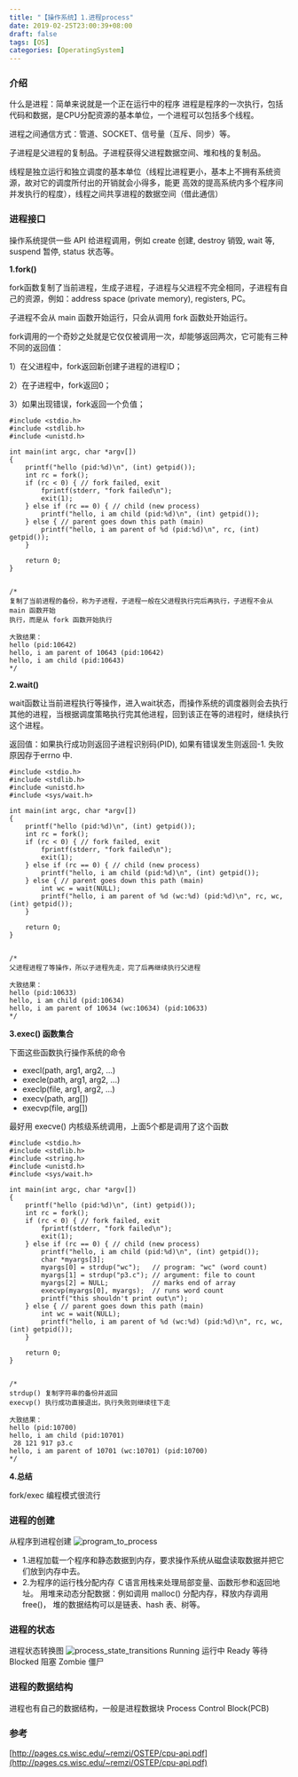 ```yaml
---
title: "【操作系统】1.进程process"
date: 2019-02-25T23:00:39+08:00
draft: false
tags: [OS]
categories: [OperatingSystem]
---
```

<!--more-->

### 介绍
什么是进程：简单来说就是一个正在运行中的程序 进程是程序的一次执行，包括代码和数据，是CPU分配资源的基本单位，一个进程可以包括多个线程。

进程之间通信方式：管道、SOCKET、信号量（互斥、同步）等。

子进程是父进程的复制品。子进程获得父进程数据空间、堆和栈的复制品。

线程是独立运行和独立调度的基本单位（线程比进程更小，基本上不拥有系统资源，故对它的调度所付出的开销就会小得多，能更
高效的提高系统内多个程序间并发执行的程度），线程之间共享进程的数据空间（借此通信）

### 进程接口
操作系统提供一些 API 给进程调用，例如 create 创建, destroy 销毁, wait 等, suspend 暂停, status 状态等。

**1.fork()**

fork函数复制了当前进程，生成子进程，子进程与父进程不完全相同，子进程有自己的资源，例如：address space (private memory), registers, PC。

子进程不会从 main 函数开始运行，只会从调用 fork 函数处开始运行。

fork调用的一个奇妙之处就是它仅仅被调用一次，却能够返回两次，它可能有三种不同的返回值：

1）在父进程中，fork返回新创建子进程的进程ID；

2）在子进程中，fork返回0；

3）如果出现错误，fork返回一个负值；

    #include <stdio.h>
    #include <stdlib.h>
    #include <unistd.h>
    
    int main(int argc, char *argv[])
    {
        printf("hello (pid:%d)\n", (int) getpid());
        int rc = fork();
        if (rc < 0) { // fork failed, exit
            fprintf(stderr, "fork failed\n");
            exit(1);
        } else if (rc == 0) { // child (new process)
            printf("hello, i am child (pid:%d)\n", (int) getpid());
        } else { // parent goes down this path (main)
            printf("hello, i am parent of %d (pid:%d)\n", rc, (int) getpid());
        }
    
        return 0;
    }
    
    
    /*
    复制了当前进程的备份，称为子进程，子进程一般在父进程执行完后再执行，子进程不会从 main 函数开始
    执行，而是从 fork 函数开始执行
    
    大致结果：
    hello (pid:10642)
    hello, i am parent of 10643 (pid:10642)
    hello, i am child (pid:10643)
    */
    
    

**2.wait()**

wait函数让当前进程执行等操作，进入wait状态，而操作系统的调度器则会去执行其他的进程，当根据调度策略执行完其他进程，回到该正在等的进程时，继续执行这个进程。

返回值：如果执行成功则返回子进程识别码(PID), 如果有错误发生则返回-1. 失败原因存于errno 中.

    #include <stdio.h>
    #include <stdlib.h>
    #include <unistd.h>
    #include <sys/wait.h>
    
    int main(int argc, char *argv[])
    {
        printf("hello (pid:%d)\n", (int) getpid());
        int rc = fork();
        if (rc < 0) { // fork failed, exit
            fprintf(stderr, "fork failed\n");
            exit(1);
        } else if (rc == 0) { // child (new process)
            printf("hello, i am child (pid:%d)\n", (int) getpid());
        } else { // parent goes down this path (main)
            int wc = wait(NULL);
            printf("hello, i am parent of %d (wc:%d) (pid:%d)\n", rc, wc, (int) getpid());
        }
    
        return 0;
    }
    
    
    /*
    父进程进程了等操作，所以子进程先走，完了后再继续执行父进程
    
    大致结果：
    hello (pid:10633)
    hello, i am child (pid:10634)
    hello, i am parent of 10634 (wc:10634) (pid:10633)
    */
    

**3.exec() 函数集合**

下面这些函数执行操作系统的命令
- execl(path, arg1, arg2, ...)
- execle(path, arg1, arg2, ...)
- execlp(file, arg1, arg2, ...)
- execv(path, arg\[\])
- execvp(file, arg\[\])

最好用 execve() 内核级系统调用，上面5个都是调用了这个函数

    #include <stdio.h>
    #include <stdlib.h>
    #include <string.h>
    #include <unistd.h>
    #include <sys/wait.h>
    
    int main(int argc, char *argv[])
    {
        printf("hello (pid:%d)\n", (int) getpid());
        int rc = fork();
        if (rc < 0) { // fork failed, exit
            fprintf(stderr, "fork failed\n");
            exit(1);
        } else if (rc == 0) { // child (new process)
            printf("hello, i am child (pid:%d)\n", (int) getpid());
            char *myargs[3];
            myargs[0] = strdup("wc");   // program: "wc" (word count)
            myargs[1] = strdup("p3.c"); // argument: file to count
            myargs[2] = NULL;           // marks end of array
            execvp(myargs[0], myargs);  // runs word count
            printf("this shouldn't print out\n");
        } else { // parent goes down this path (main)
            int wc = wait(NULL);
            printf("hello, i am parent of %d (wc:%d) (pid:%d)\n", rc, wc, (int) getpid());
        }
    
        return 0;
    }
    
    
    /*
    strdup() 复制字符串的备份并返回
    execvp() 执行成功直接退出，执行失败则继续往下走
    
    大致结果：
    hello (pid:10700)
    hello, i am child (pid:10701)
     28 121 917 p3.c
    hello, i am parent of 10701 (wc:10701) (pid:10700)
    */
    

**4.总结**

fork/exec 编程模式很流行

### 进程的创建

从程序到进程创建
![program_to_process](/img/2018/02/program_to_process.png)
- 1.进程加载一个程序和静态数据到内存，要求操作系统从磁盘读取数据并把它们放到内存中去。
- 2.为程序的运行栈分配内存 Ｃ语言用栈来处理局部变量、函数形参和返回地址。
用堆来动态分配数据：例如调用 malloc() 分配内存，释放内存调用 free()， 堆的数据结构可以是链表、hash 表、树等。

### 进程的状态

进程状态转换图
![process_state_transitions](/img/2018/02/process_state_transitions.png)
Running 运行中 Ready 等待 Blocked 阻塞 Zombie 僵尸

### 进程的数据结构

进程也有自己的数据结构，一般是进程数据块 Process Control Block(PCB)

### 参考

[http://pages.cs.wisc.edu/~remzi/OSTEP/cpu-api.pdf](http://pages.cs.wisc.edu/~remzi/OSTEP/cpu-api.pdf)
